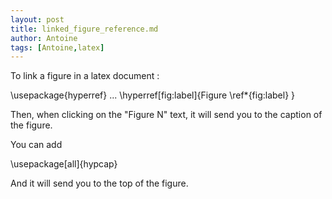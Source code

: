 ```yaml
---
layout: post
title: linked_figure_reference.md
author: Antoine
tags: [Antoine,latex]
---
```

To link a figure in a latex document :

\usepackage{hyperref}
...
\hyperref[fig:label]{Figure \ref*{fig:label} }

Then, when clicking on the "Figure N" text, it will send you to the caption of the figure.

You can add 

\usepackage[all]{hypcap}

And it will send you to the top of the figure.
